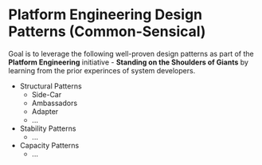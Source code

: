 # Platform Engineering Design Patterns (Common-Sensical)
Goal is to leverage the following well-proven design patterns as part of the **Platform Engineering** initiative - **Standing on the Shoulders of Giants** by learning from the prior experinces of system developers.
<br>
- Structural Patterns
  - Side-Car
  - Ambassadors
  - Adapter
  - ...
- Stability Patterns
  - ...
- Capacity Patterns
  - ...

